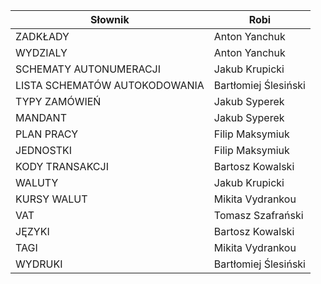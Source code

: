 | **Słownik**                        | **Robi**          |
|----------------------------------|----------------------------|
| ZADKŁADY                         | Anton Yanchuk              |
| WYDZIALY                         | Anton Yanchuk              |
| SCHEMATY AUTONUMERACJI          | Jakub Krupicki             |
| LISTA SCHEMATÓW AUTOKODOWANIA   | Bartłomiej Ślesiński       |
| TYPY ZAMÓWIEŃ                    | Jakub Syperek              |
| MANDANT                          | Jakub Syperek              |
| PLAN PRACY                       | Filip Maksymiuk            |
| JEDNOSTKI                        | Filip Maksymiuk            |
| KODY TRANSAKCJI                  | Bartosz Kowalski           |
| WALUTY                           | Jakub Krupicki             |
| KURSY WALUT                      | Mikita Vydrankou           |
| VAT                              | Tomasz Szafrański          |
| JĘZYKI                           | Bartosz Kowalski           |
| TAGI                             | Mikita Vydrankou           |
| WYDRUKI                          | Bartłomiej Ślesiński       |